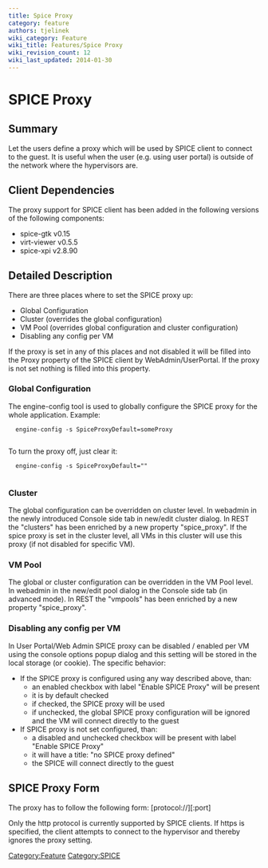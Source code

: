 ```yaml
---
title: Spice Proxy
category: feature
authors: tjelinek
wiki_category: Feature
wiki_title: Features/Spice Proxy
wiki_revision_count: 12
wiki_last_updated: 2014-01-30
---
```


# SPICE Proxy

## Summary

Let the users define a proxy which will be used by SPICE client to connect to the guest. It is useful when the user (e.g. using user portal) is outside of the network where the hypervisors are.

## Client Dependencies

The proxy support for SPICE client has been added in the following versions of the following components:

*   spice-gtk v0.15
*   virt-viewer v0.5.5
*   spice-xpi v2.8.90

## Detailed Description

There are three places where to set the SPICE proxy up:

*   Global Configuration
*   Cluster (overrides the global configuration)
*   VM Pool (overrides global configuration and cluster configuration)
*   Disabling any config per VM

If the proxy is set in any of this places and not disabled it will be filled into the Proxy property of the SPICE client by WebAdmin/UserPortal. If the proxy is not set nothing is filled into this property.

### Global Configuration

The engine-config tool is used to globally configure the SPICE proxy for the whole application. Example:

      engine-config -s SpiceProxyDefault=someProxy
       

To turn the proxy off, just clear it:

      engine-config -s SpiceProxyDefault=""
       

### Cluster

The global configuration can be overridden on cluster level. In webadmin in the newly introduced Console side tab in new/edit cluster dialog. In REST the "clusters" has been enriched by a new property "spice_proxy". If the spice proxy is set in the cluster level, all VMs in this cluster will use this proxy (if not disabled for specific VM).

### VM Pool

The global or cluster configuration can be overridden in the VM Pool level. In webadmin in the new/edit pool dialog in the Console side tab (in advanced mode). In REST the "vmpools" has been enriched by a new property "spice_proxy".

### Disabling any config per VM

In User Portal/Web Admin SPICE proxy can be disabled / enabled per VM using the console options popup dialog and this setting will be stored in the local storage (or cookie). The specific behavior:

*   If the SPICE proxy is configured using any way described above, than:
    -   an enabled checkbox with label "Enable SPICE Proxy" will be present
    -   it is by default checked
    -   if checked, the SPICE proxy will be used
    -   if unchecked, the global SPICE proxy configuration will be ignored and the VM will connect directly to the guest
*   If SPICE proxy is not set configured, than:
    -   a disabled and unchecked checkbox will be present with label "Enable SPICE Proxy"
    -   it will have a title: "no SPICE proxy defined"
    -   the SPICE will connect directly to the guest

## SPICE Proxy Form

The proxy has to follow the following form: [protocol://]<host>[:port]

Only the http protocol is currently supported by SPICE clients. If https is specified, the client attempts to connect to the hypervisor and thereby ignores the proxy setting.

<Category:Feature> <Category:SPICE>
